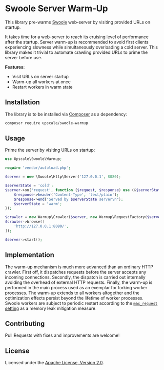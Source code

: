 Swoole Server Warm-Up
=====================

This library pre-warms [Swoole](https://www.swoole.co.uk/) web-server by visiting provided URLs on startup.

It takes time for a web-server to reach its cruising level of performance after the startup.
Server warm-up is recommended to avoid first clients experiencing slowness while simultaneously overloading a cold server.
This library makes it trivial to automate crawling provided URLs to prime the server before use.

**Features:**
- Visit URLs on server startup
- Warm-up all workers at once
- Restart workers in warm state

## Installation

The library is to be installed via [Composer](https://getcomposer.org/) as a dependency:
```bash
composer require upscale/swoole-warmup
```
## Usage

Prime the server by visiting URLs on startup:
```php
use Upscale\Swoole\Warmup;

require 'vendor/autoload.php';

$server = new \Swoole\Http\Server('127.0.0.1', 8080);

$serverState = 'cold';
$server->on('request', function ($request, $response) use (&$serverState) {
    $response->header('Content-Type', 'text/plain');
    $response->end("Served by $serverState server\n");
    $serverState = 'warm';
});

$crawler = new Warmup\Crawler($server, new Warmup\RequestFactory($server));
$crawler->browse([
    'http://127.0.0.1:8080/',
]);

$server->start();
```

## Implementation

The warm-up mechanism is much more advanced than an ordinary HTTP crawler.
First off, it dispatches requests before the server accepts any incoming connections.
Secondly, the dispatch is carried out internally avoiding the overhead of external HTTP requests.
Finally, the warm-up is performed in the main process used as an exemplar for forking worker processes.
The warm-up extends to all workers altogether and the optimization effects persist beyond the lifetime of worker processes.
Swoole workers are subject to periodic restart according to the [`max_request` setting](https://www.swoole.co.uk/docs/modules/swoole-server/configuration#max_request) as a memory leak mitigation measure.

## Contributing

Pull Requests with fixes and improvements are welcome!

## License

Licensed under the [Apache License, Version 2.0](http://www.apache.org/licenses/LICENSE-2.0).
